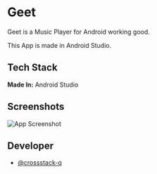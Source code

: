 # Geet

Geet is a Music Player for Android working good.


This App is made in Android Studio.





## Tech Stack

**Made In:** Android Studio


## Screenshots

![App Screenshot](https://github.com/CrossStack-Q/Twitter/blob/main/Screenshots/one.png?raw=true)


## Developer

- [@crossstack-q](https://www.github.com/crossstack-q)
